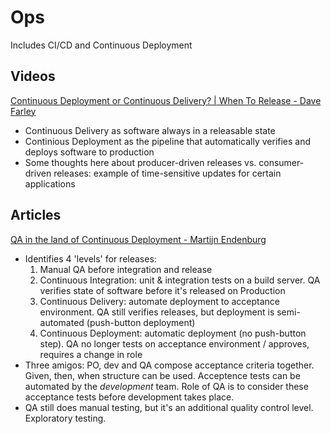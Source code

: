 # Ops

Includes CI/CD and Continuous Deployment

## Videos

[Continuous Deployment or Continuous Delivery? | When To Release - Dave Farley](https://www.youtube.com/watch?v=mBzDPRgue6s&ab_channel=ContinuousDelivery)

- Continuous Delivery as software always in a releasable state
- Continious Deployment as the pipeline that automatically verifies and deploys software to production
- Some thoughts here about producer-driven releases vs. consumer-driven releases: example of time-sensitive updates for certain applications

## Articles

[QA in the land of Continuous Deployment - Martijn Endenburg](https://medium.com/@martijn.endenburg/qa-in-the-land-of-continuous-deployment-86102938e248)

- Identifies 4 'levels' for releases:
  1. Manual QA before integration and release
  2. Continuous Integration: unit & integration tests on a build server. QA verifies state of software before it's released on Production
  3. Continuous Delivery: automate deployment to acceptance environment. QA still verifies releases, but deployment is semi-automated (push-button deployment)
  4. Continuous Deployment: automatic deployment (no push-button step). QA no longer tests on acceptance environment / approves, requires a change in role
- Three amigos: PO, dev and QA compose acceptance criteria together. Given, then, when structure can be used. Acceptence tests can be automated by the _development_ team. Role of QA is to consider these acceptance tests before development takes place.
- QA still does manual testing, but it's an additional quality control level. Exploratory testing.
